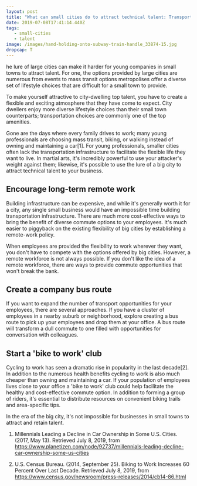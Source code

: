 ```yaml
---
layout: post
title: "What can small cities do to attract technical talent: Transportation Options"
date: 2019-07-08T17:41:14.440Z
tags:
   - small-cities
   - talent
image: /images/hand-holding-onto-subway-train-handle_33874-15.jpg
dropcap: T
---
```


he lure of large cities can make it harder for young companies in small towns to attract talent. For one, the options provided by large cities are numerous from events to mass transit options metropolises offer a diverse set of lifestyle choices that are difficult for a small town to provide.

To make yourself attractive to city-dwelling top talent, you have to create a flexible and exciting atmosphere that they have come to expect. City dwellers enjoy more diverse lifestyle choices than their small town counterparts; transportation choices are commonly one of the top amenities.

Gone are the days where every family drives to work; many young professionals are choosing mass transit, biking, or walking instead of owning and maintaining a car[1]. For young professionals, smaller cities often lack the transportation infrastructure to facilitate the flexible life they want to live. In martial arts, it's incredibly powerful to use your attacker's weight against them; likewise, it's possible to use the lure of a big city to attract technical talent to your business.

## Encourage long-term remote work

Building infrastructure can be expensive, and while it's generally worth it for a city, any single small business would have an impossible time building transportation infrastructure. There are much more cost-effective ways to bring the benefit of diverse commute options to your employees. It's much easier to piggyback on the existing flexibility of big cities by establishing a remote-work policy.

When employees are provided the flexibility to work wherever they want, you don't have to compete with the options offered by big cities. However, a remote workforce is not always possible. If you don't like the idea of a remote workforce, there are ways to provide commute opportunities that won't break the bank.

## Create a company bus route

If you want to expand the number of transport opportunities for your employees, there are several approaches. If you have a cluster of employees in a nearby suburb or neighborhood, explore creating a bus route to pick up your employees and drop them at your office. A bus route will transform a dull commute to one filled with opportunities for conversation with colleagues.

## Start a 'bike to work' club

Cycling to work has seen a dramatic rise in popularity in the last decade[2]. In addition to the numerous health benefits cycling to work is also much cheaper than owning and maintaining a car. If your population of employees lives close to your office a 'bike to work' club could help facilitate the healthy and cost-effective commute option. In addition to forming a group of riders, it's essential to distribute resources on convenient biking trails and area-specific tips.

In the era of the big city, it's not impossible for businesses in small towns to attract and retain talent.

1. Millennials Leading a Decline in Car Ownership in Some U.S. Cities. (2017, May 13). Retrieved July 8, 2019, from https://www.planetizen.com/node/92737/millennials-leading-decline-car-ownership-some-us-cities

2. U.S. Census Bureau. (2014, September 25). Biking to Work Increases 60 Percent Over Last Decade. Retrieved July 8, 2019, from https://www.census.gov/newsroom/press-releases/2014/cb14-86.html
